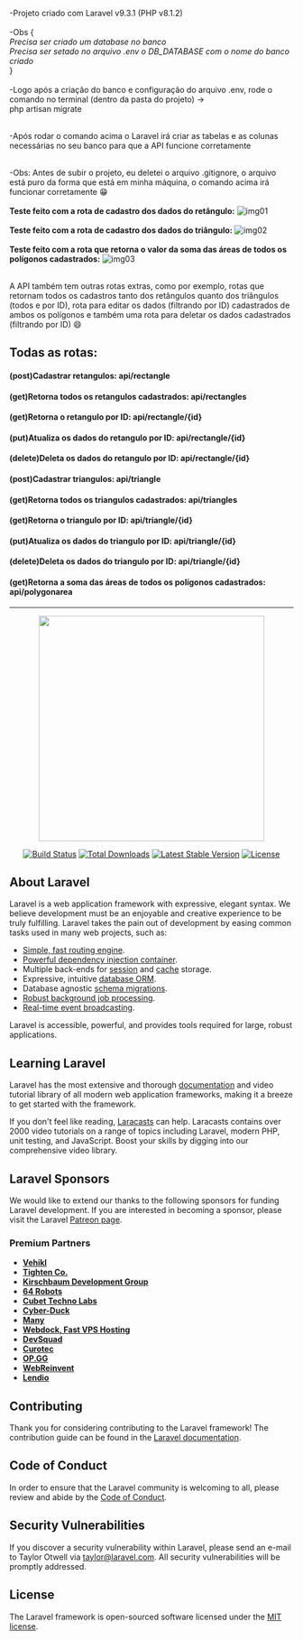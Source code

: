 -Projeto criado com Laravel v9.3.1 (PHP v8.1.2) <br/><br/>
-Obs {<br/>*Precisa ser criado um database no banco* <br/>
*Precisa ser setado no arquivo .env o DB_DATABASE com o nome do banco criado*
<br/>} <br/><br/>
-Logo após a criação do banco e configuração do arquivo .env, rode o comando no terminal (dentro da pasta do projeto) -> <br>php artisan migrate</b> <br/><br/>
 
-Após rodar o comando acima o Laravel irá criar as tabelas e as colunas necessárias no seu banco para que a API funcione corretamente<br/><br/>

-Obs: Antes de subir o projeto, eu deletei o arquivo .gitignore, o arquivo está puro da forma que está em minha máquina, o comando acima irá funcionar corretamente 😁 
<br/><br/>
<b>Teste feito com a rota de cadastro dos dados do retângulo:</b>
![img01](https://user-images.githubusercontent.com/58890881/156864551-b082e474-28bc-4f8b-be40-40c20eb750c4.png)
<br/><br/>
<b>Teste feito com a rota de cadastro dos dados do triângulo:</b>
![img02](https://user-images.githubusercontent.com/58890881/156864554-32ec95de-a237-44a1-86ea-84879f86610c.png)
<br/><br/>
<b>Teste feito com a rota que retorna o valor da soma das áreas de todos os polígonos cadastrados:</b>
![img03](https://user-images.githubusercontent.com/58890881/156864555-35ec0af8-a35c-4fec-b399-293cf282d5d5.png)
<br/><br/>

A API também tem outras rotas extras, como por exemplo, rotas que retornam todos os cadastros tanto dos retângulos quanto dos triângulos (todos e por ID),
rota para editar os dados (filtrando por ID) cadastrados de ambos os polígonos e também uma rota para deletar os dados cadastrados (filtrando por ID) 😄

<h2>Todas as rotas:</h2>
<h4>(post)Cadastrar retangulos: api/rectangle</h4>
<h4>(get)Retorna todos os retangulos cadastrados: api/rectangles</h4>
<h4>(get)Retorna o retangulo por ID: api/rectangle/{id}</h4>
<h4>(put)Atualiza os dados do retangulo por ID: api/rectangle/{id}</h4>
<h4>(delete)Deleta os dados do retangulo por ID: api/rectangle/{id}</h4>
<h4>(post)Cadastrar triangulos: api/triangle</h4>
<h4>(get)Retorna todos os triangulos cadastrados: api/triangles</h4>
<h4>(get)Retorna o triangulo por ID: api/triangle/{id}</h4>
<h4>(put)Atualiza os dados do triangulo por ID: api/triangle/{id}</h4>
<h4>(delete)Deleta os dados do triangulo por ID: api/triangle/{id}</h4>
<h4>(get)Retorna a soma das áreas de todos os polígonos cadastrados: api/polygonarea</h4>

-------------------------------------------------------------------------------------------------------------------------------------------------------------------------------

<p align="center"><a href="https://laravel.com" target="_blank"><img src="https://raw.githubusercontent.com/laravel/art/master/logo-lockup/5%20SVG/2%20CMYK/1%20Full%20Color/laravel-logolockup-cmyk-red.svg" width="400"></a></p>

<p align="center">
<a href="https://travis-ci.org/laravel/framework"><img src="https://travis-ci.org/laravel/framework.svg" alt="Build Status"></a>
<a href="https://packagist.org/packages/laravel/framework"><img src="https://img.shields.io/packagist/dt/laravel/framework" alt="Total Downloads"></a>
<a href="https://packagist.org/packages/laravel/framework"><img src="https://img.shields.io/packagist/v/laravel/framework" alt="Latest Stable Version"></a>
<a href="https://packagist.org/packages/laravel/framework"><img src="https://img.shields.io/packagist/l/laravel/framework" alt="License"></a>
</p>

## About Laravel

Laravel is a web application framework with expressive, elegant syntax. We believe development must be an enjoyable and creative experience to be truly fulfilling. Laravel takes the pain out of development by easing common tasks used in many web projects, such as:

- [Simple, fast routing engine](https://laravel.com/docs/routing).
- [Powerful dependency injection container](https://laravel.com/docs/container).
- Multiple back-ends for [session](https://laravel.com/docs/session) and [cache](https://laravel.com/docs/cache) storage.
- Expressive, intuitive [database ORM](https://laravel.com/docs/eloquent).
- Database agnostic [schema migrations](https://laravel.com/docs/migrations).
- [Robust background job processing](https://laravel.com/docs/queues).
- [Real-time event broadcasting](https://laravel.com/docs/broadcasting).

Laravel is accessible, powerful, and provides tools required for large, robust applications.

## Learning Laravel

Laravel has the most extensive and thorough [documentation](https://laravel.com/docs) and video tutorial library of all modern web application frameworks, making it a breeze to get started with the framework.

If you don't feel like reading, [Laracasts](https://laracasts.com) can help. Laracasts contains over 2000 video tutorials on a range of topics including Laravel, modern PHP, unit testing, and JavaScript. Boost your skills by digging into our comprehensive video library.

## Laravel Sponsors

We would like to extend our thanks to the following sponsors for funding Laravel development. If you are interested in becoming a sponsor, please visit the Laravel [Patreon page](https://patreon.com/taylorotwell).

### Premium Partners

- **[Vehikl](https://vehikl.com/)**
- **[Tighten Co.](https://tighten.co)**
- **[Kirschbaum Development Group](https://kirschbaumdevelopment.com)**
- **[64 Robots](https://64robots.com)**
- **[Cubet Techno Labs](https://cubettech.com)**
- **[Cyber-Duck](https://cyber-duck.co.uk)**
- **[Many](https://www.many.co.uk)**
- **[Webdock, Fast VPS Hosting](https://www.webdock.io/en)**
- **[DevSquad](https://devsquad.com)**
- **[Curotec](https://www.curotec.com/services/technologies/laravel/)**
- **[OP.GG](https://op.gg)**
- **[WebReinvent](https://webreinvent.com/?utm_source=laravel&utm_medium=github&utm_campaign=patreon-sponsors)**
- **[Lendio](https://lendio.com)**

## Contributing

Thank you for considering contributing to the Laravel framework! The contribution guide can be found in the [Laravel documentation](https://laravel.com/docs/contributions).

## Code of Conduct

In order to ensure that the Laravel community is welcoming to all, please review and abide by the [Code of Conduct](https://laravel.com/docs/contributions#code-of-conduct).

## Security Vulnerabilities

If you discover a security vulnerability within Laravel, please send an e-mail to Taylor Otwell via [taylor@laravel.com](mailto:taylor@laravel.com). All security vulnerabilities will be promptly addressed.

## License

The Laravel framework is open-sourced software licensed under the [MIT license](https://opensource.org/licenses/MIT).
